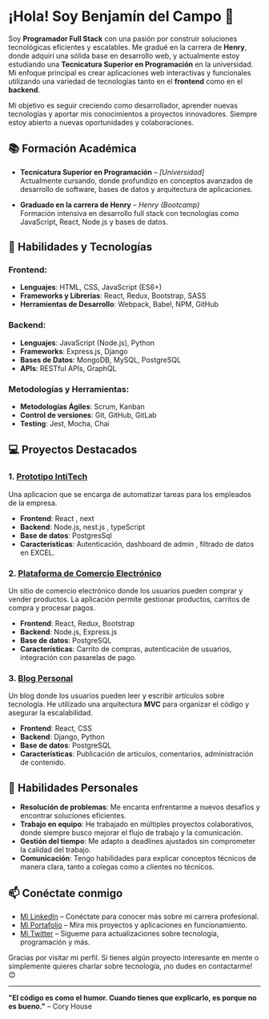 # ¡Hola! Soy Benjamín del Campo 👋

Soy **Programador Full Stack** con una pasión por construir soluciones tecnológicas eficientes y escalables. Me gradué en la carrera de **Henry**, donde adquirí una sólida base en desarrollo web, y actualmente estoy estudiando una **Tecnicatura Superior en Programación** en la universidad. Mi enfoque principal es crear aplicaciones web interactivas y funcionales utilizando una variedad de tecnologías tanto en el **frontend** como en el **backend**.

Mi objetivo es seguir creciendo como desarrollador, aprender nuevas tecnologías y aportar mis conocimientos a proyectos innovadores. Siempre estoy abierto a nuevas oportunidades y colaboraciones.

## 📚 Formación Académica

- **Tecnicatura Superior en Programación** – *[Universidad]*  
   Actualmente cursando, donde profundizo en conceptos avanzados de desarrollo de software, bases de datos y arquitectura de aplicaciones.
   
- **Graduado en la carrera de Henry** – *Henry (Bootcamp)*  
   Formación intensiva en desarrollo full stack con tecnologías como JavaScript, React, Node.js y bases de datos.

## 🔧 Habilidades y Tecnologías

### **Frontend:**
- **Lenguajes**: HTML, CSS, JavaScript (ES6+)
- **Frameworks y Librerías**: React, Redux, Bootstrap, SASS
- **Herramientas de Desarrollo**: Webpack, Babel, NPM, GitHub

### **Backend:**
- **Lenguajes**: JavaScript (Node.js), Python
- **Frameworks**: Express.js, Django
- **Bases de Datos**: MongoDB, MySQL, PostgreSQL
- **APIs**: RESTful APIs, GraphQL

### **Metodologías y Herramientas:**
- **Metodologías Ágiles**: Scrum, Kanban
- **Control de versiones**: Git, GitHub, GitLab
- **Testing**: Jest, Mocha, Chai

## 💻 Proyectos Destacados

### 1. [Prototipo IntiTech](enlace-a-tu-repositorio)
Una aplicacion que se encarga de automatizar tareas para los empleados de la empresa.
- **Frontend**: React , next
- **Backend**: Node.js, nest.js , typeScript
- **Base de datos**: PostgresSql
- **Características**: Autenticación, dashboard de admin , filtrado de datos en EXCEL.

### 2. [Plataforma de Comercio Electrónico](enlace-a-tu-repositorio)
Un sitio de comercio electrónico donde los usuarios pueden comprar y vender productos. La aplicación permite gestionar productos, carritos de compra y procesar pagos.  
- **Frontend**: React, Redux, Bootstrap
- **Backend**: Node.js, Express.js
- **Base de datos**: PostgreSQL
- **Características**: Carrito de compras, autenticación de usuarios, integración con pasarelas de pago.

### 3. [Blog Personal](enlace-a-tu-repositorio)
Un blog donde los usuarios pueden leer y escribir artículos sobre tecnología. He utilizado una arquitectura **MVC** para organizar el código y asegurar la escalabilidad.  
- **Frontend**: React, CSS
- **Backend**: Django, Python
- **Base de datos**: PostgreSQL
- **Características**: Publicación de artículos, comentarios, administración de contenido.

## 🚀 Habilidades Personales

- **Resolución de problemas**: Me encanta enfrentarme a nuevos desafíos y encontrar soluciones eficientes.
- **Trabajo en equipo**: He trabajado en múltiples proyectos colaborativos, donde siempre busco mejorar el flujo de trabajo y la comunicación.
- **Gestión del tiempo**: Me adapto a deadlines ajustados sin comprometer la calidad del trabajo.
- **Comunicación**: Tengo habilidades para explicar conceptos técnicos de manera clara, tanto a colegas como a clientes no técnicos.

## 📫 Conéctate conmigo

- [Mi LinkedIn](enlace-a-tu-linkedin) – Conéctate para conocer más sobre mi carrera profesional.
- [Mi Portafolio](enlace-a-tu-portafolio) – Mira mis proyectos y aplicaciones en funcionamiento.
- [Mi Twitter](enlace-a-tu-twitter) – Sígueme para actualizaciones sobre tecnología, programación y más.

Gracias por visitar mi perfil. Si tienes algún proyecto interesante en mente o simplemente quieres charlar sobre tecnología, ¡no dudes en contactarme! 😊

---

**"El código es como el humor. Cuando tienes que explicarlo, es porque no es bueno."** – Cory House

